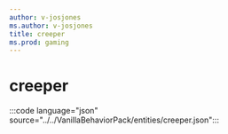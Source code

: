 ```yaml
---
author: v-josjones
ms.author: v-josjones
title: creeper
ms.prod: gaming
---
```


# creeper

:::code language="json" source="../../VanillaBehaviorPack/entities/creeper.json":::
